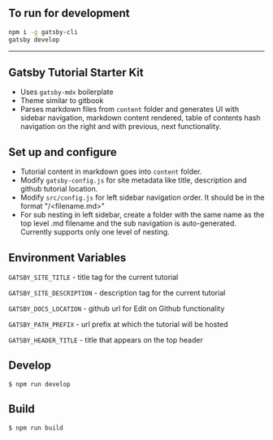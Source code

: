 ## To run for development

```bash
npm i -g gatsby-cli
gatsby develop
```

----------------------------------------------------------------------

## Gatsby Tutorial Starter Kit

- Uses `gatsby-mdx` boilerplate
- Theme similar to gitbook
- Parses markdown files from `content` folder and generates UI with sidebar navigation, markdown content rendered, table of contents hash navigation on the right and with previous, next functionality.

## Set up and configure

- Tutorial content in markdown goes into `content` folder.
- Modify `gatsby-config.js` for site metadata like title, description and github tutorial location.
- Modify `src/config.js` for left sidebar navigation order. It should be in the format "/<filename.md>"
- For sub nesting in left sidebar, create a folder with the same name as the top level .md filename and the sub navigation is auto-generated. Currently supports only one level of nesting.

## Environment Variables

`GATSBY_SITE_TITLE` - title tag for the current tutorial

`GATSBY_SITE_DESCRIPTION` - description tag for the current tutorial

`GATSBY_DOCS_LOCATION` - github url for Edit on Github functionality

`GATSBY_PATH_PREFIX` - url prefix at which the tutorial will be hosted

`GATSBY_HEADER_TITLE` - title that appears on the top header

## Develop

```
$ npm run develop
```

## Build

```
$ npm run build
```

